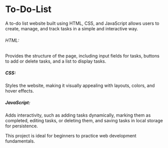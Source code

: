 # To-Do-List
A to-do list website built using HTML, CSS, and JavaScript allows users to create, manage, and track tasks in a simple and interactive way.

###### HTML:
Provides the structure of the page, including input fields for tasks, buttons to add or delete tasks, and a list to display tasks.

##### CSS:
Styles the website, making it visually appealing with layouts, colors, and hover effects.

##### JavaScript:
Adds interactivity, such as adding tasks dynamically, marking them as completed, editing tasks, or deleting them, and saving tasks in local storage for persistence.



This project is ideal for beginners to practice web development fundamentals.
